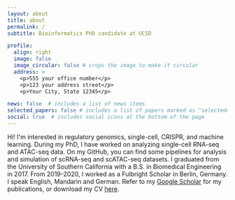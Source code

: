```yaml
---
layout: about
title: about
permalink: /
subtitle: Bioinformatics PhD candidate at UCSD

profile:
  align: right
  image: false
  image_circular: false # crops the image to make it circular
  address: > 
    <p>555 your office number</p>
    <p>123 your address street</p>
    <p>Your City, State 12345</p>

news: false  # includes a list of news items
selected_papers: false # includes a list of papers marked as "selected={true}"
social: true  # includes social icons at the bottom of the page
---
```


Hi! I'm interested in regulatory genomics, single-cell, CRISPR, and machine learning. During my PhD, I have worked on analyzing single-cell RNA-seq and ATAC-seq data. On my GitHub, you can find some pipelines for analysis and simulation of scRNA-seq and scATAC-seq datasets. I graduated from the University of Southern California with a B.S. in Biomedical Engineering in 2017. From 2019-2020, I worked as a Fulbright Scholar in Berlin, Germany. I speak English, Mandarin and German. Refer to my [Google Scholar](https://scholar.google.com/citations?user=LTBrwvIAAAAJ) for my publications, or download my CV [here](https://zrcjessica.github.io/assets/pdf/Resume_Zhou-Jessica.pdf). 
